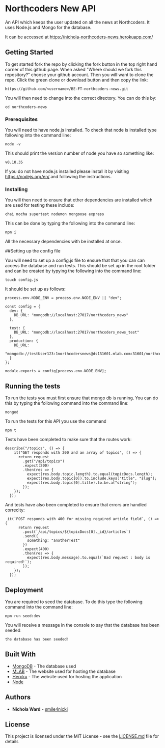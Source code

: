 # Northcoders New API

An API which keeps the user updated on all the news at Northcoders. It uses Node.js and Mongo for the database.

It can be accessed at https://nichola-northcoders-news.herokuapp.com/

## Getting Started

To get started fork the repo by clicking the fork button in the top right hand corner of this github page. When asked "Where should we fork this repository?" choose your github account. Then you will want to clone the repo. Click the green clone or download button and then copy the link:

```
https://github.com/<username>/BE-FT-northcoders-news.git
```

You will then need to change into the correct directory. You can do this by:

```
cd northcoders-news
```

### Prerequisites

You will need to have node.js installed. To check that node is installed type following into the command line:

```
node -v
```

This should print the version number of node you have so something like:

```
v0.10.35
```

If you do not have node.js installed please install it by visiting https://nodejs.org/en/ and following the instructions.

### Installing

You will then need to ensure that other dependencies are installed which are used for testing these include:

```
chai mocha supertest nodemon mongoose express
```

This can be done by typing the following into the command line:

```
npm i
```

All the necessary dependencies with be installed at once.

##Setting up the config file

You will need to set up a config.js file to ensure that that you can can access the database and run tests. This should be set up in the root folder and can be created by typying the following into the command line:

```
touch config.js
```

It should be set up as follows:

```
process.env.NODE_ENV = process.env.NODE_ENV || "dev";

const config = {
  dev: {
    DB_URL: "mongodb://localhost:27017/northcoders_news"
  },

  test: {
    DB_URL: "mongodb://localhost:27017/northcoders_news_test"
  },
  production: {
    DB_URL:
      "mongodb://testUser123:1northcodersnews@ds131601.mlab.com:31601/northcodersnews"
  }
};

module.exports = config[process.env.NODE_ENV];
```

## Running the tests

To run the tests you must first ensure that mongo db is running. You can do this by typing the following command into the command line:

```
mongod
```

To run the tests for this API you use the command

```
npm t
```

Tests have been completed to make sure that the routes work:

```
describe("/topics", () => {
    it("GET responds with 200 and an array of topics", () => {
      return request
        .get("/api/topics")
        .expect(200)
        .then(res => {
          expect(res.body.topic.length).to.equal(topicDocs.length);
          expect(res.body.topic[0]).to.include.keys("title", "slug");
          expect(res.body.topic[0].title).to.be.a("string");
        });
    });
  });
```

And tests have also been completed to ensure that errors are handled correclty:

```
 it(`POST responds with 400 for missing required article field`, () => {
      return request
        .post(`/api/topics/${topicDocs[0]._id}/articles`)
        .send({
          something: "anotherTest"
        })
        .expect(400)
        .then(res => {
          expect(res.body.message).to.equal(`Bad request : body is required!`);
        });
    });
  });
```

## Deployment

You are required to seed the database. To do this type the following command into the command line:

```
npm run seed:dev
```

You will receive a message in the console to say that the database has been seeded:

```
the database has been seeded!
```

## Built With

- [MongoDB](http://www.mongodb.com/) - The database used
- [MLAB](https://mlab.com/) - The website used for hosting the database
- [Heroku](https://dashboard.heroku.com/) - The website used for hosting the application
- [Node](https://nodejs.org/en/)

## Authors

- **Nichola Ward** - [smile4nicki](https://github.com/smile4nicki)

## License

This project is licensed under the MIT License - see the [LICENSE.md](LICENSE.md) file for details
